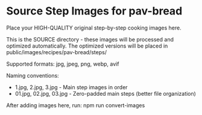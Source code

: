 # Source Step Images for pav-bread

Place your HIGH-QUALITY original step-by-step cooking images here.

This is the SOURCE directory - these images will be processed and optimized automatically.
The optimized versions will be placed in public/images/recipes/pav-bread/steps/

Supported formats: jpg, jpeg, png, webp, avif

Naming conventions:
- 1.jpg, 2.jpg, 3.jpg - Main step images in order
- 01.jpg, 02.jpg, 03.jpg - Zero-padded main steps (better file organization)

After adding images here, run: npm run convert-images
